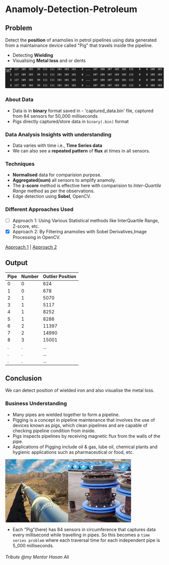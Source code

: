# Anamoly-Detection-Petroleum

## Problem
Detect the **position** of anamolies in petrol pipelines using data generated from a maintainance device called "Pig" that travels inside the pipeline.
- Detecting **Wielding**
- Visualising **Metal loss** and or dents

<img src='Images/process.gif'/>

### About Data
- Data is in **binary** format saved in - 'captured_data.bin' file, captured from 84 sensors for 50_000 milliseconds
- Pigs directly captured/store data in `binary(.bin)` format

### Data Analysis Insights with understanding
- Data varies with time i.e., **Time Series data**
- We can also see a **repeated pattern** of **flux** at times in all sensors.
   
### Techniques 
- **Normalised** data for comparision purpose.
- **Aggregated(sum)** all sensors to amplify anamoly.
- The **z-score** method is effective here with comparision to *Inter-Quartile Range* method as per the observations.
- Edge detection using **Sobel**, OpenCV.

### Different Approaches Used
- [ ] Approach 1: Using Various Statistical methods like InterQuartile Range, Z-score, etc.     
- [x] Approach 2: By Filtering anamolies with Sobel Derivatives,Image Processing in OpenCV.

[Approach 1](Notebooks/anamoly-detection.ipynb) | [Approach 2](Notebooks/anamoly-detection-using-image.ipynb)


## Output

|Pipe | Number|Outlier Position|
|-----|-------|----------------|
|0 | 0 | 624 |
|1 | 0 | 678 |
|2 | 1 | 5070 |
|3 | 1 | 5117 |
|4 | 1 | 8252 |
|5 | 1 | 8286 |
|6 | 2 | 11397 |
|7 | 2 | 14990 |
|8 | 3 | 15001 |
|. | . | ... |
|. | . | ... |
|. | . | ... |

## Conclusion
We can detect position of wielded iron and also visualise the metal loss.

### Business Understanding
- Many pipes are wielded together to form a pipeline.
- Pigging is a concept in pipeline maintenance that involves the use of devices known as pigs, which clean pipelines and are capable of checking pipeline condition from inside.
- Pigs inspects pipelines by receiving magnetic flux from the walls of the pipe.
- Applications of Pigging include oil & gas, lube oil, chemical plants and hygienic applications such as pharmaceutical or food, etc.

<div style="display:flex"><img src='Images/petrol-pipe.jpg' width=200 height=200/>
<img src='Images/pig.jpg' width=200 height=200/></div>

- Each "Pig"(here) has 84 sensors in circumference that captures data every millisecond while travelling in pipes. So this becomes a `time series problem` where each traversal time for each independent pipe is 5_000 milliseconds.

###### Tribute @my Mentor Hasan Ali

